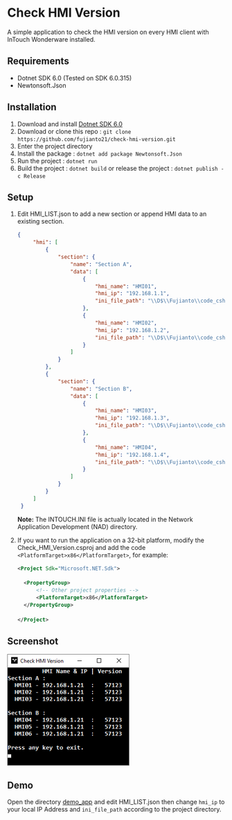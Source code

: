 # Check HMI Version
A simple application to check the HMI version on every HMI client with InTouch Wonderware installed.

## Requirements
- Dotnet SDK 6.0 (Tested on SDK 6.0.315)
- Newtonsoft.Json 

## Installation
1. Download and install [Dotnet SDK 6.0](https://dotnet.microsoft.com/en-us/download/dotnet/6.0)
2. Download or clone this repo : `git clone https://github.com/fujianto21/check-hmi-version.git`
3. Enter the project directory
4. Install the package : `dotnet add package Newtonsoft.Json`
5. Run the project : `dotnet run`
6. Build the project : `dotnet build` or release the project : `dotnet publish -c Release`

## Setup
1. Edit HMI_LIST.json to add a new section or append HMI data to an existing section.
   ```json
   {
        "hmi": [
            {
                "section": {
                    "name": "Section A",
                    "data": [
                        {
                            "hmi_name": "HMI01",
                            "hmi_ip": "192.168.1.1",
                            "ini_file_path": "\\D$\\Fujianto\\code_csharp\\Check_HMI_Version\\INTOUCH.INI"
                        },
                        {
                            "hmi_name": "HMI02",
                            "hmi_ip": "192.168.1.2",
                            "ini_file_path": "\\D$\\Fujianto\\code_csharp\\Check_HMI_Version\\INTOUCH.INI"
                        }
                    ]
                }
            },
            {
                "section": {
                    "name": "Section B",
                    "data": [
                        {
                            "hmi_name": "HMI03",
                            "hmi_ip": "192.168.1.3",
                            "ini_file_path": "\\D$\\Fujianto\\code_csharp\\Check_HMI_Version\\INTOUCH.INI"
                        },
                        {
                            "hmi_name": "HMI04",
                            "hmi_ip": "192.168.1.4",
                            "ini_file_path": "\\D$\\Fujianto\\code_csharp\\Check_HMI_Version\\INTOUCH.INI"
                        }
                    ]
                }
            }
        ]
    }
   ```
   **Note:** The INTOUCH.INI file is actually located in the Network Application Development (NAD) directory.
2. If you want to run the application on a 32-bit platform, modify the Check_HMI_Version.csproj and add the code `<PlatformTarget>x86</PlatformTarget>`, for example:
   
     ```xml
    <Project Sdk="Microsoft.NET.Sdk">

       <PropertyGroup>
           <!-- Other project properties -->
           <PlatformTarget>x86</PlatformTarget>
       </PropertyGroup>
     
    </Project>
     ```
## Screenshot
![demo](./demo_app/screenshot.png)
## Demo
Open the directory [demo_app](demo_app) and edit HMI_LIST.json then change `hmi_ip` to your local IP Address and `ini_file_path` according to the project directory.
